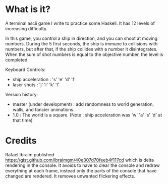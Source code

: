 # What is it?

A terminal ascii game I write to practice some Haskell. It has 12 levels of increasing difficulty.

In this game, you control a ship in direction, and you can shoot at moving numbers.
During the 5 first seconds, the ship is immune to collisions with numbers, but after that,
if the ship collides with a number it disintegrates.
When the sum of shot numbers is equal to the objective number, the level is completed.

Keyboard Controls:
- ship acceleration : 's' 'e' 'd' 'f'
- laser shots       : 'j' 'i' 'k' 'l'

Version history:
- master (under development) : add randomness to world generation, walls, and fancier animations.
- 1.0 : The world is a square. (Note : ship acceleration was 'w' 'a' 's' 'd' at that time)

# Credits

Rafael Ibraim published https://gist.github.com/ibraimgm/40e307d70feeb4f117cd which is
delta rendering in the console. It avoids to have to clear the console and redraw
everything at each frame, instead only the parts of the console that have changed are
rendered. It removes unwanted flickering effects.
